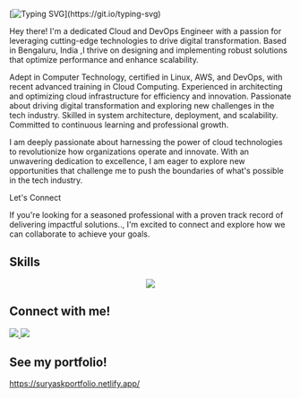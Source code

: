 [![Typing SVG](https://readme-typing-svg.herokuapp.com?font=Fira+Code&pause=1000&color=E9F7E7&random=false&width=435&lines=Hey+i+am+Surya!)](https://git.io/typing-svg)

Hey there! I'm a dedicated Cloud and DevOps Engineer with a passion for leveraging cutting-edge technologies to drive digital transformation. Based in Bengaluru, India ,I thrive on designing and implementing robust solutions that optimize performance and enhance scalability.

Adept in Computer Technology, certified in Linux, AWS, and DevOps, with recent advanced training in Cloud Computing. Experienced in architecting and optimizing cloud infrastructure for efficiency and innovation. Passionate about driving digital transformation and exploring new challenges in the tech industry. Skilled in system architecture, deployment, and scalability. Committed to continuous learning and professional growth. 

I am deeply passionate about harnessing the power of cloud technologies to revolutionize how organizations operate and innovate. With an unwavering dedication to excellence, I am eager to explore new opportunities that challenge me to push the boundaries of what's possible in the tech industry.

Let's Connect

If you're looking for a seasoned professional with a proven track record of delivering impactful solutions.., I'm excited to connect and explore how we can collaborate to achieve your goals.

## Skills


<p align="center">
  <a href="https://skillicons.dev">
    <img src="https://skillicons.dev/icons?i=linux,devOps,aws,maven,docker,jenkins,kubernetes,ansible,terraform,html,css,python&perline=13" />
  </a>
</p>



## Connect with me!
<p > 
 <a href="https://www.linkedin.com/in/suryakumar11">
    <img src="https://skillicons.dev/icons?i=linkedin" />
  </a>
 
  <a href="https://www.instagram.com/_s_urya_sk_/">
   <img src="https://skillicons.dev/icons?i=instagram" />
  </a> 
</p>

## See my portfolio!
https://suryaskportfolio.netlify.app/






